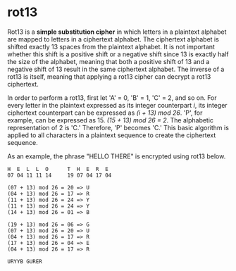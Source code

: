 # rot13

Rot13 is a **simple substitution cipher** in which letters in a plaintext alphabet are mapped to letters in a ciphertext alphabet. The ciphertext alphabet is shifted exactly 13 spaces from the plaintext alphabet. It is not important whether this shift is a positive shift or a negative shift since 13 is exactly half the size of the alphabet, meaning that both a positive shift of 13 and a negative shift of 13 result in the same ciphertext alphabet. The inverse of a rot13 is itself, meaning that applying a rot13 cipher can decrypt a rot13 ciphertext.

In order to perform a rot13, first let 'A' = 0, 'B' = 1, 'C' = 2, and so on. For every letter in the plaintext expressed as its integer counterpart *i*, its integer ciphertext counterpart can be expressed as *(i + 13) mod 26*. 'P', for example, can be expressed as 15. *(15 + 13) mod 26 = 2*. The alphabetic representation of 2 is 'C.' Therefore, 'P' becomes 'C.' This basic algorithm is applied to all characters in a plaintext sequence to create the ciphertext sequence.

As an example, the phrase "HELLO THERE" is encrypted using rot13 below.

```
H  E  L  L  O      T  H  E  R  E
07 04 11 11 14     19 07 04 17 04

(07 + 13) mod 26 = 20 => U
(04 + 13) mod 26 = 17 => R
(11 + 13) mod 26 = 24 => Y
(11 + 13) mod 26 = 24 => Y
(14 + 13) mod 26 = 01 => B

(19 + 13) mod 26 = 06 => G
(07 + 13) mod 26 = 20 => U
(04 + 13) mod 26 = 17 => R
(17 + 13) mod 26 = 04 => E
(04 + 13) mod 26 = 17 => R

URYYB GURER
```
